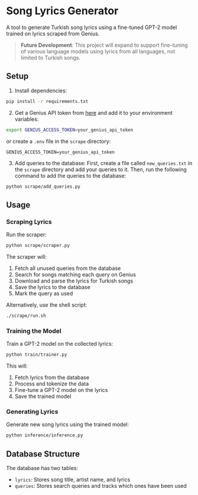 # Song Lyrics Generator

A tool to generate Turkish song lyrics using a fine-tuned GPT-2 model trained on lyrics scraped from Genius.

> **Future Development**: This project will expand to support fine-tuning of various language models using lyrics from all languages, not limited to Turkish songs.

## Setup

1. Install dependencies:
```bash
pip install -r requirements.txt
```

2. Get a Genius API token from [here](https://genius.com/api-clients) and add it to your environment variables:
```bash
export GENIUS_ACCESS_TOKEN=your_genius_api_token
```
or create a `.env` file in the `scrape` directory:
```
GENIUS_ACCESS_TOKEN=your_genius_api_token
```

3. Add queries to the database:
First, create a file called `new_queries.txt` in the `scrape` directory and add your queries to it.
Then, run the following command to add the queries to the database:
```bash
python scrape/add_queries.py
```

## Usage

### Scraping Lyrics

Run the scraper:
```bash
python scrape/scraper.py
```

The scraper will:
1. Fetch all unused queries from the database
2. Search for songs matching each query on Genius
3. Download and parse the lyrics for Turkish songs
4. Save the lyrics to the database
5. Mark the query as used

Alternatively, use the shell script:
```bash
./scrape/run.sh
```

### Training the Model

Train a GPT-2 model on the collected lyrics:
```bash
python train/trainer.py
```

This will:
1. Fetch lyrics from the database
2. Process and tokenize the data
3. Fine-tune a GPT-2 model on the lyrics
4. Save the trained model

### Generating Lyrics

Generate new song lyrics using the trained model:
```bash
python inference/inference.py
```

## Database Structure

The database has two tables:
- `lyrics`: Stores song title, artist name, and lyrics
- `queries`: Stores search queries and tracks which ones have been used 